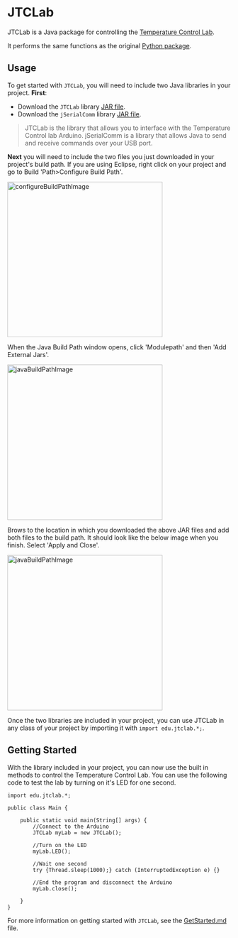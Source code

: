 # JTCLab

JTCLab is a Java package for controlling the [Temperature Control Lab](http://apmonitor.com/pdc/index.php/Main/ArduinoTemperatureControl).

It performs the same functions as the original [Python package](https://github.com/jckantor/TCLab/blob/master/tclab/tclab.py).

## Usage

To get started with ```JTCLab```, you will need to include two Java libraries in your project. **First**:

- Download the ```JTCLab```  library <a href="https://github.com/CrayonProof/JTCLab/releases/download/1.0/JTCLab.jar" download>JAR file</a>.
- Download the ```jSerialComm```  library <a href="https://fazecast.github.io/jSerialComm/binaries/jSerialComm-2.6.2.jar" download>JAR file</a>.
>JTCLab is the library that allows you to interface with the Temperature Control lab Arduino. jSerialComm is a library that allows Java to send and receive commands over your USB port.

**Next** you will need to include the two files you just downloaded in your project's build path. If you are using Eclipse, right click on your project and go to Build 'Path>Configure Build Path'.

<img src="https://i.imgur.com/oflDuMM.png" alt="configureBuildPathImage" width="350"/>

When the Java Build Path window opens, click 'Modulepath' and then 'Add External Jars'.

<img src="https://i.imgur.com/3xuORlx.png" alt="javaBuildPathImage" width="350"/>

Brows to the location in which you downloaded the above JAR files and add both files to the build path. It should look like the below image when you finish. Select 'Apply and Close'.

<img src="https://i.imgur.com/adtTih6.png" alt="javaBuildPathImage" width="350"/>


Once the two libraries are included in your project, you can use JTCLab in any class of your project by importing it with ```import edu.jtclab.*;```.

## Getting Started

With the library included in your project, you can now use the built in methods to control the Temperature Control Lab. You can use the following code to test the lab by turning on it's LED for one second.

```
import edu.jtclab.*;

public class Main {

	public static void main(String[] args) {
		//Connect to the Arduino
		JTCLab myLab = new JTCLab();
		
		//Turn on the LED
		myLab.LED();
		
		//Wait one second
		try {Thread.sleep(1000);} catch (InterruptedException e) {}
		
		//End the program and disconnect the Arduino
		myLab.close();
		
	}
}
```

For more information on getting started with ```JTCLab```, see the [GetStarted.md](https://github.com/CrayonProof/JTCLab/blob/master/GetStarted.md) file.